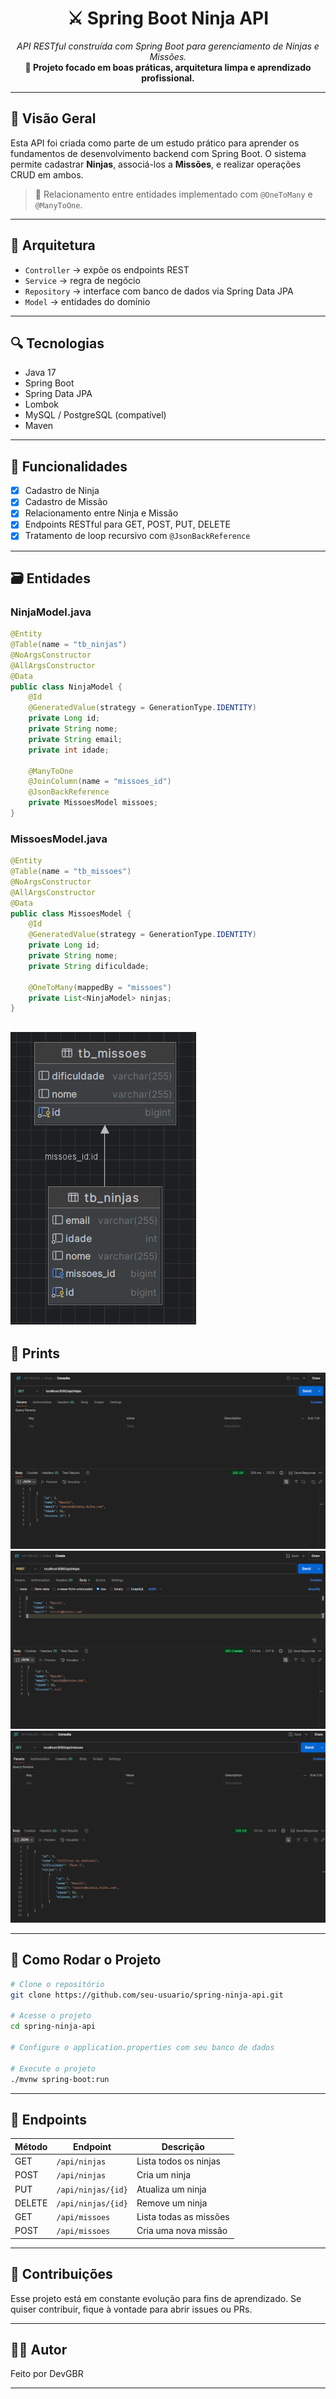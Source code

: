 <h1 align="center">⚔️ Spring Boot Ninja API</h1>

<p align="center">
    <i>API RESTful construída com Spring Boot para gerenciamento de Ninjas e Missões.</i><br>
    <b>🚀 Projeto focado em boas práticas, arquitetura limpa e aprendizado profissional.</b>
</p>

---

## 🧠 Visão Geral

Esta API foi criada como parte de um estudo prático para aprender os fundamentos de desenvolvimento backend com Spring Boot. O sistema permite cadastrar **Ninjas**, associá-los a **Missões**, e realizar operações CRUD em ambos.

> 🔄 Relacionamento entre entidades implementado com `@OneToMany` e `@ManyToOne`.

---

## 🧱 Arquitetura

- `Controller` → expõe os endpoints REST
- `Service` → regra de negócio
- `Repository` → interface com banco de dados via Spring Data JPA
- `Model` → entidades do domínio

---

## 🔍 Tecnologias

- Java 17
- Spring Boot
- Spring Data JPA
- Lombok
- MySQL / PostgreSQL (compatível)
- Maven

---

## 📌 Funcionalidades

- [x] Cadastro de Ninja
- [x] Cadastro de Missão
- [x] Relacionamento entre Ninja e Missão
- [x] Endpoints RESTful para GET, POST, PUT, DELETE
- [x] Tratamento de loop recursivo com `@JsonBackReference`

---

## 🗃️ Entidades

### NinjaModel.java
```java
@Entity
@Table(name = "tb_ninjas")
@NoArgsConstructor
@AllArgsConstructor
@Data
public class NinjaModel {
    @Id
    @GeneratedValue(strategy = GenerationType.IDENTITY)
    private Long id;
    private String nome;
    private String email;
    private int idade;

    @ManyToOne
    @JoinColumn(name = "missoes_id")
    @JsonBackReference
    private MissoesModel missoes;
}
````

### MissoesModel.java

```java
@Entity
@Table(name = "tb_missoes")
@NoArgsConstructor
@AllArgsConstructor
@Data
public class MissoesModel {
    @Id
    @GeneratedValue(strategy = GenerationType.IDENTITY)
    private Long id;
    private String nome;
    private String dificuldade;

    @OneToMany(mappedBy = "missoes")
    private List<NinjaModel> ninjas;
}
```
![img_3.png](img_3.png)
---

## 📸 Prints


![img_1.png](img_1.png)
![img_2.png](img_2.png)
![img.png](img.png)


---

## 🚀 Como Rodar o Projeto

```bash
# Clone o repositório
git clone https://github.com/seu-usuario/spring-ninja-api.git

# Acesse o projeto
cd spring-ninja-api

# Configure o application.properties com seu banco de dados

# Execute o projeto
./mvnw spring-boot:run
```

---

## 📮 Endpoints

| Método | Endpoint           | Descrição              |
| ------ | ------------------ | ---------------------- |
| GET    | `/api/ninjas`      | Lista todos os ninjas  |
| POST   | `/api/ninjas`      | Cria um ninja          |
| PUT    | `/api/ninjas/{id}` | Atualiza um ninja      |
| DELETE | `/api/ninjas/{id}` | Remove um ninja        |
| GET    | `/api/missoes`     | Lista todas as missões |
| POST   | `/api/missoes`     | Cria uma nova missão   |

---

## 🤝 Contribuições

Esse projeto está em constante evolução para fins de aprendizado. Se quiser contribuir, fique à vontade para abrir issues ou PRs.

---

## 👨‍💻 Autor

Feito por DevGBR

---


